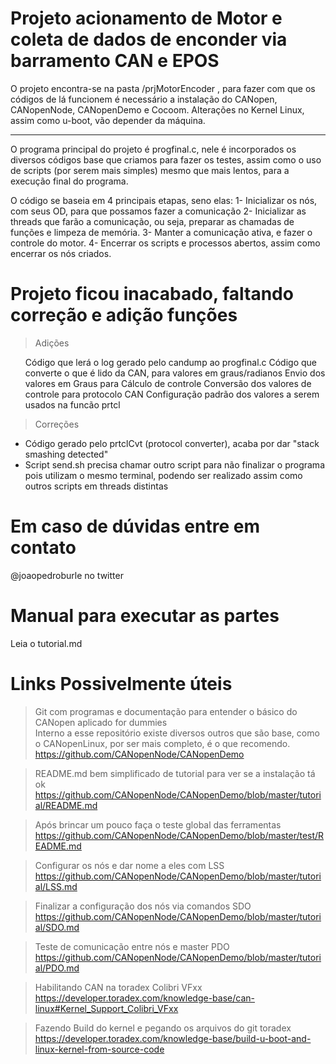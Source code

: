 # Projeto acionamento de Motor e coleta de dados de enconder via barramento CAN e EPOS

O projeto encontra-se na pasta /prjMotorEncoder , para fazer com que os códigos de lá funcionem é necessário a instalação do CANopen, CANopenNode, CANopenDemo e Cocoom. Alterações no Kernel Linux, assim como u-boot, vão depender da máquina.

<hr>

O programa principal do projeto é progfinal.c, nele é incorporados os diversos códigos base que criamos para fazer os testes, assim como o uso de scripts (por serem mais simples) mesmo que mais lentos, para a execução final do programa.

O código se baseia em 4 principais etapas, seno elas:
1- Inicializar os nós, com seus OD, para que possamos fazer a comunicação
2- Inicializar as threads que farão a comunicação, ou seja, preparar as chamadas de funções e limpeza de memória.
3- Manter a comunicação ativa, e fazer o controle do motor.
4- Encerrar os scripts e processos abertos, assim como encerrar os nós criados.

# Projeto ficou inacabado, faltando correção e adição funções

> Adições
<ul>
<il> Código que lerá o log gerado pelo candump ao progfinal.c </il>
<il> Código que converte o que é lido da CAN, para valores em graus/radianos </il>
<il> Envio dos valores em Graus para Cálculo de controle </il>
<il> Conversão dos valores de controle para protocolo CAN </il>
<il> Configuração padrão dos valores a serem usados na funcão prtcl </il>
</ul>

> Correções
<ul>
<li> Código gerado pelo prtclCvt (protocol converter), acaba por dar "stack smashing detected" </li>
<li> Script send.sh precisa chamar outro script para não finalizar o programa pois utilizam o mesmo terminal, podendo ser realizado assim como outros scripts em threads distintas</li>
</ul>

# Em caso de dúvidas entre em contato

@joaopedroburle no twitter

# Manual para executar as partes

Leia o tutorial.md

# Links Possivelmente úteis

> Git com programas e documentação para entender o básico do CANopen aplicado for dummies<br>
Interno a esse repositório existe diversos outros que são base, como o CANopenLinux, por ser mais completo, é o que recomendo.
https://github.com/CANopenNode/CANopenDemo

> README.md bem simplificado de tutorial para ver se a instalação tá ok <br>
https://github.com/CANopenNode/CANopenDemo/blob/master/tutorial/README.md

> Após brincar um pouco faça o teste global das ferramentas <br>
https://github.com/CANopenNode/CANopenDemo/blob/master/test/README.md

> Configurar os nós e dar nome a eles com LSS <br>
https://github.com/CANopenNode/CANopenDemo/blob/master/tutorial/LSS.md

> Finalizar a configuração dos nós via comandos SDO <br>
https://github.com/CANopenNode/CANopenDemo/blob/master/tutorial/SDO.md

> Teste de comunicação entre nós e master PDO <br>
https://github.com/CANopenNode/CANopenDemo/blob/master/tutorial/PDO.md

> Habilitando CAN na toradex Colibri VFxx <br>
https://developer.toradex.com/knowledge-base/can-linux#Kernel_Support_Colibri_VFxx

> Fazendo Build do kernel e pegando os arquivos do git toradex <br>
https://developer.toradex.com/knowledge-base/build-u-boot-and-linux-kernel-from-source-code
